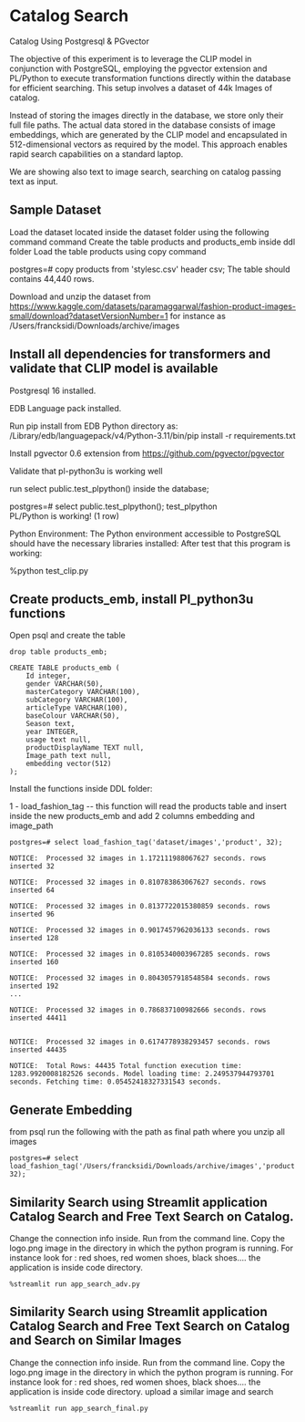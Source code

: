 # Catalog Search
Catalog Using Postgresql &amp; PGvector

The objective of this experiment is to leverage the CLIP model in conjunction with PostgreSQL, employing the pgvector extension and PL/Python to execute transformation functions directly within the database for efficient searching. This setup involves a dataset of 44k Images of catalog. 

Instead of storing the images directly in the database, we store only their full file paths. The actual data stored in the database consists of image embeddings, which are generated by the CLIP model and encapsulated in 512-dimensional vectors as required by the model. This approach enables rapid search capabilities on a standard laptop.

We are showing also text to image search, searching on catalog passing text as input. 

## Sample Dataset
Load the dataset located inside the dataset folder using the following command command 
Create the table products and products_emb inside ddl folder
Load the table products using copy command

postgres=# copy products from 'stylesc.csv' header csv; 
The table should contains 44,440 rows.

Download and unzip the dataset from https://www.kaggle.com/datasets/paramaggarwal/fashion-product-images-small/download?datasetVersionNumber=1
for instance as /Users/francksidi/Downloads/archive/images


## Install all dependencies for transformers and validate that CLIP model is available

Postgresql 16 installed.

EDB Language pack installed.

Run pip install from EDB Python directory as: /Library/edb/languagepack/v4/Python-3.11/bin/pip install -r requirements.txt

Install pgvector 0.6 extension from https://github.com/pgvector/pgvector

Validate that pl-python3u is working well 

run select public.test_plpython() inside the database;

postgres=# select public.test_plpython();
     test_plpython     
 PL/Python is working!
(1 row)

Python Environment: The Python environment accessible to PostgreSQL should have the necessary libraries installed: 
After test that this program is working: 

%python test_clip.py

## Create products_emb, install Pl_python3u functions

Open psql and create the table 
```
drop table products_emb;

CREATE TABLE products_emb (
    Id integer,
    gender VARCHAR(50),
    masterCategory VARCHAR(100),
    subCategory VARCHAR(100),
    articleType VARCHAR(100),
    baseColour VARCHAR(50),
    Season text,
    year INTEGER,
    usage text null,
    productDisplayName TEXT null,
    Image_path text null, 
    embedding vector(512)
);
```


Install the functions inside DDL folder:

1 - load_fashion_tag -- this function will read the products table and insert inside the new products_emb and add 2 columns embedding and image_path

```
postgres=# select load_fashion_tag('dataset/images','product', 32);

NOTICE:  Processed 32 images in 1.172111988067627 seconds. rows inserted 32

NOTICE:  Processed 32 images in 0.810783863067627 seconds. rows inserted 64

NOTICE:  Processed 32 images in 0.8137722015380859 seconds. rows inserted 96

NOTICE:  Processed 32 images in 0.9017457962036133 seconds. rows inserted 128

NOTICE:  Processed 32 images in 0.8105340003967285 seconds. rows inserted 160

NOTICE:  Processed 32 images in 0.8043057918548584 seconds. rows inserted 192
...

NOTICE:  Processed 32 images in 0.786837100982666 seconds. rows inserted 44411


NOTICE:  Processed 32 images in 0.6174778938293457 seconds. rows inserted 44435

NOTICE:  Total Rows: 44435 Total function execution time: 1283.9920008182526 seconds. Model loading time: 2.249537944793701 seconds. Fetching time: 0.05452418327331543 seconds.
```

## Generate Embedding 

from psql 
run the following with the path as final path where you unzip all images
```
postgres=# select load_fashion_tag('/Users/francksidi/Downloads/archive/images','product', 32);
```


## Similarity Search using Streamlit application Catalog Search and Free Text Search on Catalog. 

Change the connection info inside. Run from the command line. Copy the logo.png image in the directory in which the python program is running.
For instance look for : red shoes, red women shoes, black shoes....
the application is inside code directory.
```
%streamlit run app_search_adv.py
```

## Similarity Search using Streamlit application Catalog Search and Free Text Search on Catalog and Search on Similar Images

Change the connection info inside. Run from the command line. Copy the logo.png image in the directory in which the python program is running.
For instance look for : red shoes, red women shoes, black shoes....
the application is inside code directory.
upload a similar image and search
```
%streamlit run app_search_final.py
